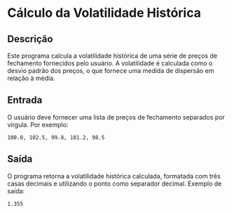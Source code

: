 # Cálculo da Volatilidade Histórica

## Descrição
Este programa calcula a volatilidade histórica de uma série de preços de fechamento fornecidos pelo usuário. A volatilidade é calculada como o desvio padrão dos preços, o que fornece uma medida de dispersão em relação à média.

## Entrada
O usuário deve fornecer uma lista de preços de fechamento separados por vírgula. Por exemplo:
```
100.0, 102.5, 99.8, 101.2, 98.5
```

## Saída
O programa retorna a volatilidade histórica calculada, formatada com três casas decimais e utilizando o ponto como separador decimal. Exemplo de saída:
```
1.355
```

